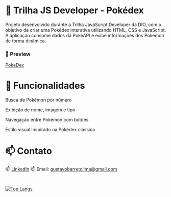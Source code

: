 # 🧠 Trilha JS Developer - Pokédex
Projeto desenvolvido durante a Trilha JavaScript Developer da DIO, com o objetivo de criar uma Pokédex interativa utilizando HTML, CSS e JavaScript. A aplicação consome dados da PokéAPI e exibe informações dos Pokémon de forma dinâmica.
### 📸 Preview

 [PokeDex](https://gustavobarretolima.github.io/js-developer-pokedex/)



# 🧪 Funcionalidades

Busca de Pokémon por número

Exibição de nome, imagem e tipo

Navegação entre Pokémon com botões

Estilo visual inspirado na Pokédex clássica

# 📫 Contato

📫 [LinkedIn](https://www.linkedin.com/in/gustavo-barreto-5341a9217)
📫 Email: gustavobarretolima@gmail.com

#

[![Top Langs](https://github-readme-stats.vercel.app/api/top-langs/?username=GustavoBarretoLima&layout=compact&theme=radical)](https://github.com/GustavoBarretoLima)
